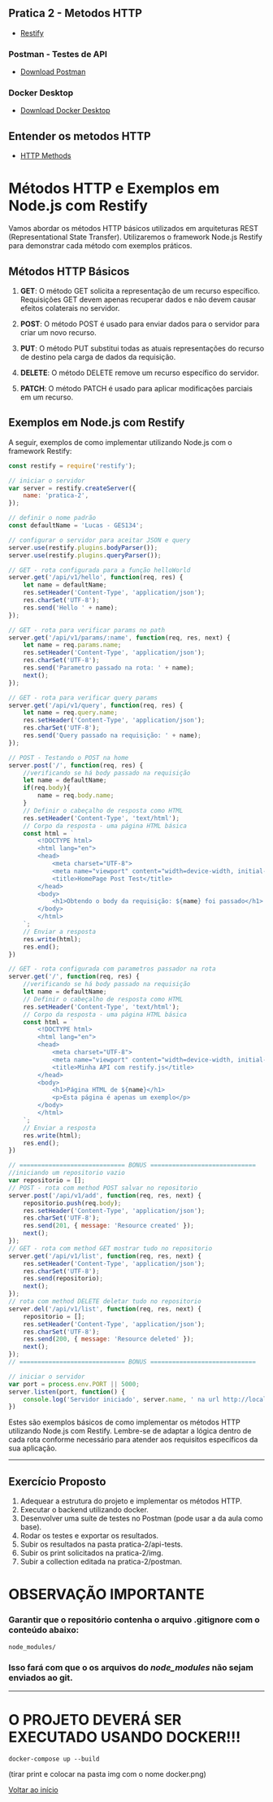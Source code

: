 ## Pratica 2 - Metodos HTTP

- [Restify](http://restify.com/)

### Postman - Testes de API
- [Download Postman](https://www.postman.com/downloads/)

### Docker Desktop
- [Download Docker Desktop](https://www.docker.com/products/docker-desktop/)

## Entender os metodos HTTP
- [HTTP Methods](https://www.restapitutorial.com/lessons/httpmethods.html)

# Métodos HTTP e Exemplos em Node.js com Restify

Vamos abordar os métodos HTTP básicos utilizados em arquiteturas REST (Representational State Transfer). Utilizaremos o framework Node.js Restify para demonstrar cada método com exemplos práticos.

## Métodos HTTP Básicos

1. **GET**: O método GET solicita a representação de um recurso específico. Requisições GET devem apenas recuperar dados e não devem causar efeitos colaterais no servidor.

2. **POST**: O método POST é usado para enviar dados para o servidor para criar um novo recurso.

3. **PUT**: O método PUT substitui todas as atuais representações do recurso de destino pela carga de dados da requisição.

4. **DELETE**: O método DELETE remove um recurso específico do servidor.

5. **PATCH**: O método PATCH é usado para aplicar modificações parciais em um recurso.

## Exemplos em Node.js com Restify

A seguir, exemplos de como implementar utilizando Node.js com o framework Restify:

```javascript
const restify = require('restify');

// iniciar o servidor
var server = restify.createServer({
    name: 'pratica-2',
});

// definir o nome padrão
const defaultName = 'Lucas - GES134';

// configurar o servidor para aceitar JSON e query
server.use(restify.plugins.bodyParser());
server.use(restify.plugins.queryParser());

// GET - rota configurada para a função helloWorld
server.get('/api/v1/hello', function(req, res) {
    let name = defaultName;
    res.setHeader('Content-Type', 'application/json');
    res.charSet('UTF-8');
    res.send('Hello ' + name);
});

// GET - rota para verificar params no path
server.get('/api/v1/params/:name', function(req, res, next) {
    let name = req.params.name;
    res.setHeader('Content-Type', 'application/json');
    res.charSet('UTF-8');
    res.send('Parametro passado na rota: ' + name);
    next();
});

// GET - rota para verificar query params
server.get('/api/v1/query', function(req, res) {
    let name = req.query.name;
    res.setHeader('Content-Type', 'application/json');
    res.charSet('UTF-8');
    res.send('Query passado na requisição: ' + name);
});

// POST - Testando o POST na home
server.post('/', function(req, res) {
    //verificando se há body passado na requisição
    let name = defaultName;
    if(req.body){
        name = req.body.name;
    }
    // Definir o cabeçalho de resposta como HTML
    res.setHeader('Content-Type', 'text/html');
    // Corpo da resposta - uma página HTML básica
    const html = `
        <!DOCTYPE html>
        <html lang="en">
        <head>
            <meta charset="UTF-8">
            <meta name="viewport" content="width=device-width, initial-scale=1.0">
            <title>HomePage Post Test</title>
        </head>
        <body>
            <h1>Obtendo o body da requisição: ${name} foi passado</h1>
        </body>
        </html>
    `;
    // Enviar a resposta
    res.write(html);
    res.end();
})

// GET - rota configurada com parametros passador na rota
server.get('/', function(req, res) {
    //verificando se há body passado na requisição
    let name = defaultName;
    // Definir o cabeçalho de resposta como HTML
    res.setHeader('Content-Type', 'text/html');
    // Corpo da resposta - uma página HTML básica
    const html = `
        <!DOCTYPE html>
        <html lang="en">
        <head>
            <meta charset="UTF-8">
            <meta name="viewport" content="width=device-width, initial-scale=1.0">
            <title>Minha API com restify.js</title>
        </head>
        <body>
            <h1>Página HTML de ${name}</h1>
            <p>Esta página é apenas um exemplo</p>
        </body>
        </html>
    `;
    // Enviar a resposta
    res.write(html);
    res.end();
})

// ============================= BONUS =============================
//iniciando um repositorio vazio
var repositorio = [];
// POST - rota com method POST salvar no repositorio
server.post('/api/v1/add', function(req, res, next) {
    repositorio.push(req.body);
    res.setHeader('Content-Type', 'application/json');
    res.charSet('UTF-8');
    res.send(201, { message: 'Resource created' });
    next();
});
// GET - rota com method GET mostrar tudo no repositorio
server.get('/api/v1/list', function(req, res, next) {
    res.setHeader('Content-Type', 'application/json');
    res.charSet('UTF-8');
    res.send(repositorio);
    next();
});
// rota com method DELETE deletar tudo no repositorio
server.del('/api/v1/list', function(req, res, next) {
    repositorio = [];
    res.setHeader('Content-Type', 'application/json');
    res.charSet('UTF-8');
    res.send(200, { message: 'Resource deleted' });
    next();
});
// ============================= BONUS =============================

// iniciar o servidor
var port = process.env.PORT || 5000;
server.listen(port, function() {
    console.log('Servidor iniciado', server.name, ' na url http://localhost:' + port);
})


```
Estes são exemplos básicos de como implementar os métodos HTTP utilizando Node.js com Restify. Lembre-se de adaptar a lógica dentro de cada rota conforme necessário para atender aos requisitos específicos da sua aplicação.

---

## Exercício Proposto

1. Adequear a estrutura do projeto e implementar os métodos HTTP.
2. Executar o backend utilizando docker.
3. Desenvolver uma suíte de testes no Postman (pode usar a da aula como base).
4. Rodar os testes e exportar os resultados.
5. Subir os resultados na pasta pratica-2/api-tests.
6. Subir os print solicitados na pratica-2/img.
7. Subir a collection editada na pratica-2/postman.


# OBSERVAÇÃO IMPORTANTE
### Garantir que o repositório contenha o arquivo .gitignore com o conteúdo abaixo:
```git
node_modules/
```
### Isso fará com que o os arquivos do *_node_modules_* não sejam enviados ao git.
---
# O PROJETO DEVERÁ SER EXECUTADO USANDO DOCKER!!!
```
docker-compose up --build
``` 
(tirar print e colocar na pasta img com o nome docker.png)

[Voltar ao início](../../../README.md)